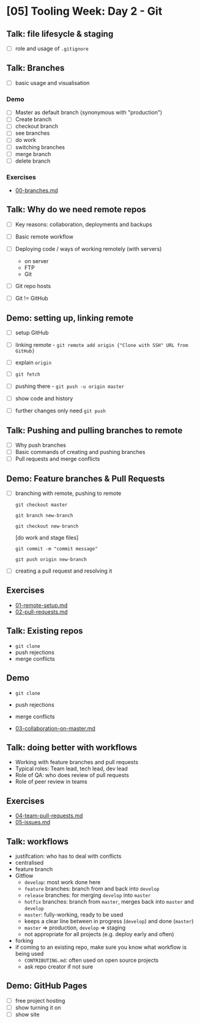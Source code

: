 # [05] Tooling Week: Day 2 - Git


## Talk: file lifesycle & staging
- [ ] role and usage of `.gitignore`

## Talk: Branches

- [ ] basic usage and visualisation

### Demo

- [ ] Master as default branch (synonymous with "production")
- [ ] Create branch
- [ ] checkout branch
- [ ] see branches
- [ ] do work
- [ ] switching branches
- [ ] merge branch
- [ ] delete branch

### Exercises

- [00-branches.md](../challenges/02/00-branches.md)


## Talk: Why do we need remote repos

- [ ] Key reasons: collaboration, deployments and backups
- [ ] Basic remote workflow
- [ ] Deploying code / ways of working remotely (with servers)
	- on server
	- FTP
	- Git
- [ ] Git repo hosts
- [ ] Git != GitHub


## Demo: setting up, linking remote

- [ ] setup GitHub
- [ ] linking remote - `git remote add origin {"Clone with SSH" URL from GitHub}`
- [ ] explain `origin`
- [ ] `git fetch`
- [ ] pushing there - `git push -u origin master`
- [ ] show code and history
- [ ] further changes only need `git push`


## Talk: Pushing and pulling branches to remote
- [ ] Why push branches
- [ ] Basic commands of creating and pushing branches
- [ ] Pull requests and merge conflicts
 
## Demo: Feature branches & Pull Requests

- [ ] branching with remote, pushing to remote

	`git checkout master`

	`git branch new-branch`

	`git checkout new-branch`

	[do work and stage files]

	`git commit -m "commit message"`

	`git push origin new-branch`

- [ ] creating a pull request and resolving it

## Exercises

- [01-remote-setup.md](../challenges/02/01-remote-setup.md)
- [02-pull-requests.md](../challenges/02/02-pull-requests.md)


## Talk: Existing repos

- `git clone`
- push rejections
- merge conflicts

## Demo 

- `git clone`
- push rejections
- merge conflicts



- [03-collaboration-on-master.md](../challenges/02/03-collaboration-on-master.md)

## Talk: doing better with workflows

- Working with feature branches and pull requests
- Typical roles: Team lead, tech lead, dev lead
- Role of QA: who does review of pull requests
- Role of peer review in teams

## Exercises

- [04-team-pull-requests.md](../challenges/02/04-team-pull-requests.md)
- [05-issues.md](../challenges/02/05-issues.md)

## Talk: workflows

- justifcation: who has to deal with conflicts
- centralised
- feature branch
- Gitflow
    - `develop`: most work done here
    - `feature` branches: branch from and back into `develop`
    - `release` branches: for merging `develop` into `master`
    - `hotfix` branches: branch from `master`, merges back into `master` and `develop`
    - `master`: fully-working, ready to be used
    - keeps a clear line between in progress (`develop`) and done (`master`)
    - `master` => production, `develop` => staging
    - not appropriate for all projects (e.g. deploy early and often)
- forking
- if coming to an existing repo, make sure you know what workflow is being used
    - `CONTRIBUTING.md`: often used on open source projects
    - ask repo creator if not sure

## Demo: GitHub Pages

- [ ] free project hosting
- [ ] show turning it on
- [ ] show site